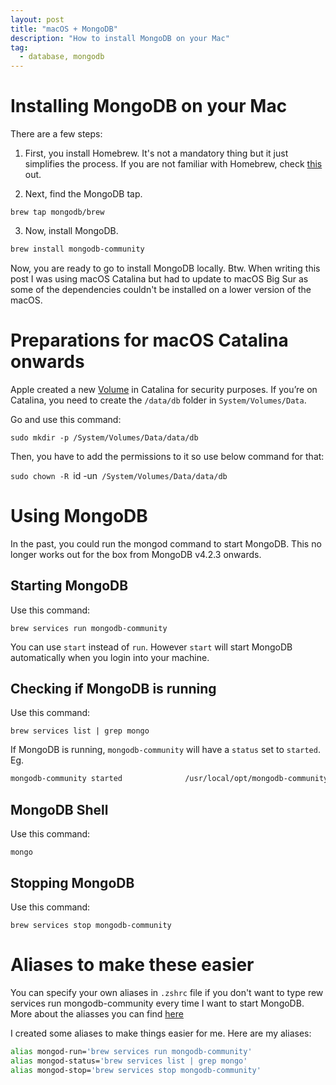 ```yaml
---
layout: post
title: "macOS + MongoDB"
description: "How to install MongoDB on your Mac"
tag:
  - database, mongodb
---
```


# Installing MongoDB on your Mac

There are a few steps:

1. First, you install Homebrew. It's not a mandatory thing but it just simplifies the process. If you are not familiar with Homebrew, check [this](https://brew.sh) out.

2. Next, find the MongoDB tap.

```script
brew tap mongodb/brew
```

3. Now, install MongoDB.

```bash
brew install mongodb-community
```

Now, you are ready to go to install MongoDB locally. Btw. When writing this post I was using macOS Catalina but had to update to macOS Big Sur as some of the dependencies couldn't be installed on a lower version of the macOS.

# Preparations for macOS Catalina onwards

Apple created a new [Volume](https://support.apple.com/en-us/HT210650) in Catalina for security purposes. If you’re on Catalina, you need to create the `/data/db` folder in `System/Volumes/Data`.

Go and use this command:

`sudo mkdir -p /System/Volumes/Data/data/db`

Then, you have to add the permissions to it so use below command for that:

`sudo chown -R `id -un` /System/Volumes/Data/data/db`

# Using MongoDB

In the past, you could run the mongod command to start MongoDB. This no longer works out for the box from MongoDB v4.2.3 onwards.

## Starting MongoDB

Use this command:

`brew services run mongodb-community`

You can use `start` instead of `run`. However `start` will start MongoDB automatically when you login into your machine.

## Checking if MongoDB is running

Use this command:

`brew services list | grep mongo`

If MongoDB is running, `mongodb-community` will have a `status` set to `started`.
Eg.

```bash
mongodb-community started              /usr/local/opt/mongodb-community/homebrew.mxcl.mongodb-community.plist
```

## MongoDB Shell

Use this command:

`mongo`

## Stopping MongoDB

Use this command:

`brew services stop mongodb-community`

# Aliases to make these easier

You can specify your own aliases in `.zshrc` file if you don't want to type rew services run mongodb-community every time I want to start MongoDB. More about the aliasses you can find [here](https://haker.dev/2023/01/04/iTerm2+Oh-My-Zsh.html)

I created some aliases to make things easier for me. Here are my aliases:

```bash
alias mongod-run='brew services run mongodb-community'
alias mongod-status='brew services list | grep mongo'
alias mongod-stop='brew services stop mongodb-community'
```
